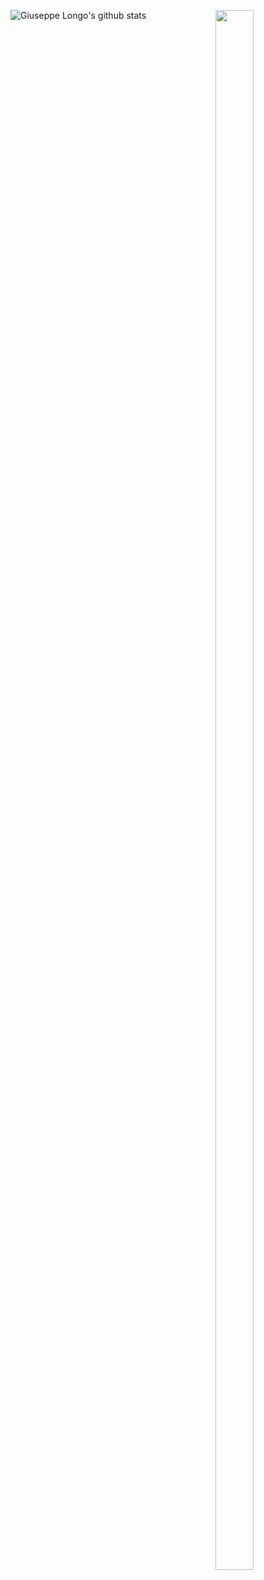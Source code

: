 ![Giuseppe Longo's github stats](https://github-readme-stats.vercel.app/api?username=peppelongo96&count_private=true&show_icons=true)
<img align="right" width="35%" height="80%" src="https://media.giphy.com/media/PlLanl8Bzcvr14IfjJ/giphy.gif">
